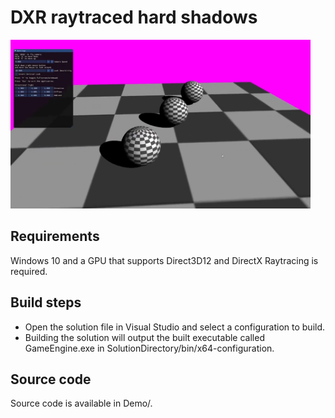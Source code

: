 # DXR raytraced hard shadows

<img src="ReadmeContent/DXRShadowsScreenshot.png" alt="DXR shadows screenshot" width="480" height="270"><br>

## Requirements
Windows 10 and a GPU that supports Direct3D12 and DirectX Raytracing is required.

## Build steps
* Open the solution file in Visual Studio and select a configuration to build. 
* Building the solution will output the built executable called GameEngine.exe in SolutionDirectory/bin/x64-configuration. 

## Source code
Source code is available in Demo/.
